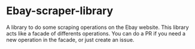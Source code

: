 # Ebay-scraper-library
A library to do some scraping operations on the Ebay website. This library acts like a facade of differents operations. You can do a PR if you need  a new operation in the facade, or just create an issue.
